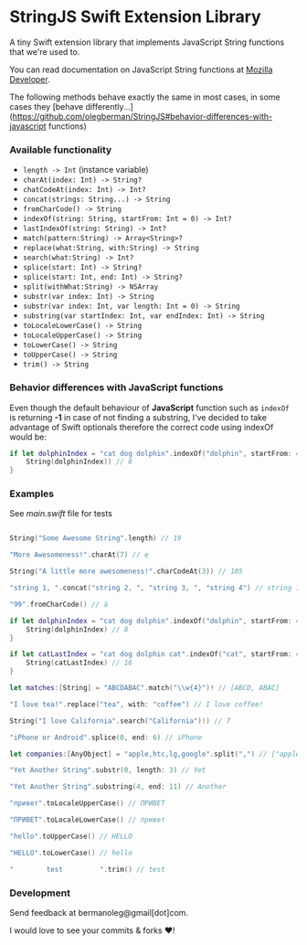 # StringJS Swift Extension Library

A tiny Swift extension library that implements JavaScript String functions that we're used to.

You can read documentation on JavaScript String functions at [Mozilla Developer](https://developer.mozilla.org/en-US/docs/Web/JavaScript/Reference/Global_Objects/String).

The following methods behave exactly the same in most cases, in some cases they [behave differently...](https://github.com/olegberman/StringJS#behavior-differences-with-javascript functions)

### Available functionality

* `length -> Int` (instance variable)
* `charAt(index: Int) -> String?`
* `chatCodeAt(index: Int) -> Int?`
* `concat(strings: String...) -> String`
* `fromCharCode() -> String`
* `indexOf(string: String, startFrom: Int = 0) -> Int?`
* `lastIndexOf(string: String) -> Int?`
* `match(pattern:String) -> Array<String>?`
* `replace(what:String, with:String) -> String`
* `search(what:String) -> Int?`
* `splice(start: Int) -> String?`
* `splice(start: Int, end: Int) -> String?`
* `split(withWhat:String) -> NSArray`
* `substr(var index: Int) -> String`
* `substr(var index: Int, var length: Int = 0) -> String`
* `substring(var startIndex: Int, var endIndex: Int) -> String`
* `toLocaleLowerCase() -> String`
* `toLocaleUpperCase() -> String`
* `toLowerCase() -> String`
* `toUpperCase() -> String`
* `trim() -> String`

### Behavior differences with JavaScript functions

Even though the default behaviour of __JavaScript__ function such as `indexOf` is returning __-1__ in case of not finding a substring, I've decided to take advantage of Swift optionals therefore the correct code using indexOf would be:

```swift
if let dolphinIndex = "cat dog dolphin".indexOf("dolphin", startFrom: 4) {
    String(dolphinIndex)) // 8
}
```

### Examples

See *main.swift* file for tests

```swift

String("Some Awesome String".length) // 19

"More Awesomeness!".charAt(7) // e

String("A little more awesomeness!".charCodeAt(3)) // 105

"string 1, ".concat("string 2, ", "string 3, ", "string 4") // string 1, string 2, string 3, string 4

"99".fromCharCode() // à

if let dolphinIndex = "cat dog dolphin".indexOf("dolphin", startFrom: 4) {
    String(dolphinIndex) // 8
}

if let catLastIndex = "cat dog dolphin cat".indexOf("cat", startFrom: 4) {
    String(catLastIndex) // 16
}

let matches:[String] = "ABCDABAC".match("\\w{4}")! // [ABCD, ABAC]

"I love tea!".replace("tea", with: "coffee") // I love coffee!

String("I love California".search("California")!) // 7

"iPhone or Android".splice(0, end: 6) // iPhone

let companies:[AnyObject] = "apple,htc,lg,google".split(",") // ["apple", "htc", "lg", "google"]

"Yet Another String".substr(0, length: 3) // Yet

"Yet Another String".substring(4, end: 11) // Another

"привет".toLocaleUpperCase() // ПРИВЕТ

"ПРИВЕТ".toLocaleLowerCase() // привет

"hello".toUpperCase() // HELLO

"HELLO".toLowerCase() // hello

"        test         ".trim() // test

```

### Development

Send feedback at bermanoleg@gmail[dot]com.

I would love to see your commits & forks ♥!